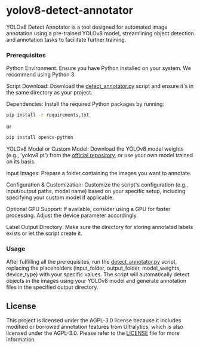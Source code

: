   # yolov8-detect-annotator
  
YOLOv8 Detect Annotator is a tool designed for automated image annotation using a pre-trained YOLOv8 model, streamlining object detection and annotation tasks to facilitate further training.

  ### Prerequisites

Python Environment: Ensure you have Python installed on your system. We recommend using Python 3.

Script Download: Download the [detect_annotator.py](detect_annotator.py) script and ensure it's in the same directory as your project.

Dependencies: Install the required Python packages by running:

```bash
pip install -r requirements.txt
```

  or

```bash
pip install opencv-python
```

YOLOv8 Model or Custom Model: Download the YOLOv8 model weights (e.g., 'yolov8.pt') from the [official repository](https://github.com/ultralytics/ultralytics), or use your own model trained on its basis.

Input Images: Prepare a folder containing the images you want to annotate.

Configuration & Customization: Customize the script's configuration (e.g., input/output paths, model name) based on your specific setup, including specifying your custom model if applicable.

Optional GPU Support: If available, consider using a GPU for faster processing. Adjust the device parameter accordingly.

Label Output Directory: Make sure the directory for storing annotated labels exists or let the script create it.

  ### Usage
After fulfilling all the prerequisites, run the [detect_annotator.py](detect_annotator.py) script, replacing the placeholders (input_folder, output_folder, model_weights, device_type) with your specific values.
The script will automatically detect objects in the images using your YOLOv8 model and generate annotation files in the specified output directory.

  ## License
This project is licensed under the AGPL-3.0 license because it includes modified or borrowed annotation features from Ultralytics, which is also licensed under the AGPL-3.0. Please refer to the [LICENSE](LICENSE) file for more information.

